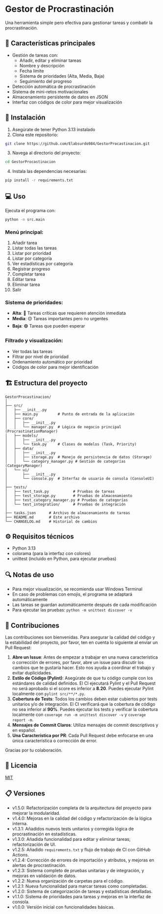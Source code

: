 # Gestor de Procrastinación

Una herramienta simple pero efectiva para gestionar tareas y combatir la procrastinación.

## 🎯 Características principales

- Gestión de tareas con:
  - Añadir, editar y eliminar tareas
  - Nombre y descripción
  - Fecha límite
  - Sistema de prioridades (Alta, Media, Baja)
  - Seguimiento del progreso
- Detección automática de procrastinación
- Sistema de mini-retos motivacionales
- Almacenamiento persistente de datos en JSON
- Interfaz con códigos de color para mejor visualización

## 🚀 Instalación

1. Asegúrate de tener Python 3.13 instalado
2. Clona este repositorio:
```bash
git clone https://github.com/Elabsurdo984/GestorProcastinacion.git
```
3. Navega al directorio del proyecto:
```bash
cd GestorProcastinacion
```
4. Instala las dependencias necesarias:
```bash
pip install -r requirements.txt
```

## 💻 Uso

Ejecuta el programa con:

```bash
python -m src.main
```

### Menú principal:
1. Añadir tarea
2. Listar todas las tareas
3. Listar por prioridad
4. Listar por categoría
5. Ver estadísticas por categoría
6. Registrar progreso
7. Completar tarea
8. Editar tarea
9. Eliminar tarea
10. Salir

### Sistema de prioridades:
- **Alta**: 🔴 Tareas críticas que requieren atención inmediata
- **Media**: 🟡 Tareas importantes pero no urgentes
- **Baja**: 🟢 Tareas que pueden esperar

### Filtrado y visualización:
- Ver todas las tareas
- Filtrar por nivel de prioridad
- Ordenamiento automático por prioridad
- Códigos de color para mejor identificación

## 🏗️ Estructura del proyecto

```
GestorProcastinacion/
│
├── src/
│   ├── __init__.py
│   ├── main.py         # Punto de entrada de la aplicación
│   ├── core/
│   │   ├── __init__.py
│   │   └── manager.py  # Lógica de negocio principal (ProcrastinationManager)
│   ├── models/
│   │   ├── __init__.py
│   │   └── task.py     # Clases de modelos (Task, Priority)
│   ├── data/
│   │   ├── __init__.py
│   │   ├── storage.py  # Manejo de persistencia de datos (Storage)
│   │   └── category_manager.py # Gestión de categorías (CategoryManager)
│   └── ui/
│       ├── __init__.py
│       └── console.py  # Interfaz de usuario de consola (ConsoleUI)
│
├── tests/
│   ├── test_task.py           # Pruebas de tareas
│   ├── test_storage.py        # Pruebas de almacenamiento
│   ├── test_category_manager.py # Pruebas de categorías
│   └── test_integration/      # Pruebas de integración
│
├── tasks.json      # Archivo de almacenamiento de tareas
├── README.md       # Este archivo
└── CHANGELOG.md    # Historial de cambios
```

## ⚙️ Requisitos técnicos
- Python 3.13
- colorama (para la interfaz con colores)
- unittest (incluido en Python, para ejecutar pruebas)

## 🔍 Notas de uso
- Para mejor visualización, se recomienda usar Windows Terminal
- En caso de problemas con emojis, el programa se adaptará automáticamente
- Las tareas se guardan automáticamente después de cada modificación
- Para ejecutar las pruebas: `python -m unittest discover -v`

## 🤝 Contribuciones

Las contribuciones son bienvenidas. Para asegurar la calidad del código y la estabilidad del proyecto, por favor, ten en cuenta lo siguiente al enviar un Pull Request:

1.  **Abre un Issue**: Antes de empezar a trabajar en una nueva característica o corrección de errores, por favor, abre un issue para discutir los cambios que te gustaría hacer. Esto nos ayuda a coordinar el trabajo y evitar duplicidades.
2.  **Estilo de Código (Pylint)**: Asegúrate de que tu código cumple con los estándares de calidad definidos. El CI ejecutará Pylint y el Pull Request no será aprobado si el score es inferior a **8.20**. Puedes ejecutar Pylint localmente con `pylint src/**/*.py`.
3.  **Cobertura de Tests**: Todos los cambios deben estar cubiertos por tests unitarios y/o de integración. El CI verificará que la cobertura de código no sea inferior al **90%**. Puedes ejecutar los tests y verificar la cobertura localmente con `coverage run -m unittest discover -v` y `coverage report -m`.
4.  **Mensajes de Commit Claros**: Utiliza mensajes de commit descriptivos y en español.
5.  **Una Característica por PR**: Cada Pull Request debe enfocarse en una única característica o corrección de error.

Gracias por tu colaboración.

## 📝 Licencia

[MIT](https://choosealicense.com/licenses/mit/)

## 📋 Versiones
- v1.5.0: Refactorización completa de la arquitectura del proyecto para mejorar la modularidad.
- v1.4.0: Mejoras en la calidad del código y refactorización de la lógica interna.
- v1.3.1: Añadidos nuevos tests unitarios y corregida lógica de procrastinación en estadísticas.
- v1.3.0: Añadida funcionalidad para editar y eliminar tareas; refactorización de UI.
- v1.2.5: Añadido `requirements.txt` y flujo de trabajo de CI con GitHub Actions.
- v1.2.4: Corrección de errores de importación y atributos, y mejoras en alertas de procrastinación.
- v1.2.3: Sistema completo de pruebas unitarias y de integración, y mejoras en validación de datos.
- v1.2.2: Nueva organización de carpetas para el código.
- v1.2.1: Nueva funcionalidad para marcar tareas como completadas.
- v1.2.0: Sistema de categorización de tareas y estadísticas detalladas.
- v1.1.0: Sistema de prioridades para tareas y mejoras en la interfaz de consola.
- v1.0.0: Versión inicial con funcionalidades básicas.
